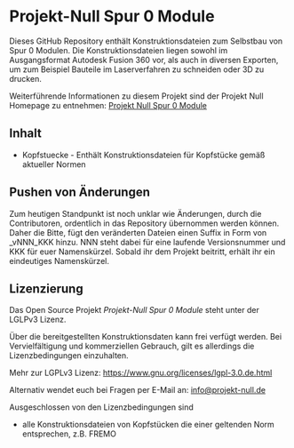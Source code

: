 # Projekt-Null Spur 0 Module

Dieses GitHub Repository enthält Konstruktionsdateien zum Selbstbau von Spur 0 Modulen. Die Konstruktionsdateien liegen sowohl im Ausgangsformat Autodesk Fusion 360 vor, als auch in diversen Exporten, um zum Beispiel Bauteile im Laserverfahren zu schneiden oder 3D zu drucken.

Weiterführende Informationen zu diesem Projekt sind der Projekt Null Homepage zu entnehmen: [Projekt Null Spur 0 Module](https://projekt-null.de/projekte/spur-0-module/kopfstuecke/)

## Inhalt

- Kopfstuecke - Enthält Konstruktionsdateien für Kopfstücke gemäß aktueller Normen

## Pushen von Änderungen

Zum heutigen Standpunkt ist noch unklar wie Änderungen, durch die Contributoren, ordentlich in das Repository übernommen werden können. Daher die Bitte, fügt den veränderten Dateien einen Suffix in Form von _vNNN_KKK hinzu. NNN steht dabei für eine laufende Versionsnummer und KKK für euer Namenskürzel. Sobald ihr dem Projekt beitritt, erhält ihr ein eindeutiges Namenskürzel.  

## Lizenzierung

Das Open Source Projekt *Projekt-Null Spur 0 Module* steht unter der LGLPv3 Lizenz. 

Über die bereitgestellten Konstruktionsdaten kann frei verfügt werden. Bei Vervielfältigung und kommerziellen Gebrauch, gilt es allerdings die Lizenzbedingungen einzuhalten. 

Mehr zur LGPLv3 Lizenz: https://www.gnu.org/licenses/lgpl-3.0.de.html

Alternativ wendet euch bei Fragen per E-Mail an: info@projekt-null.de

Ausgeschlossen von den Lizenzbedingungen sind

- alle Konstruktionsdateien von Kopfstücken die einer geltenden Norm entsprechen, z.B. FREMO
